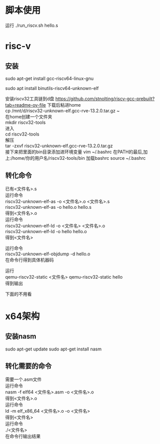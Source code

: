 # 脚本使用

运行
./run_riscv.sh hello.s

# risc-v

## 安装

sudo apt-get install gcc-riscv64-linux-gnu

sudo apt install binutils-riscv64-unknown-elf

安装riscv32工具链到d盘
https://github.com/stnolting/riscv-gcc-prebuilt?tab=readme-ov-file
下载后粘进home  
cp /mnt/d/riscv32-unknown-elf.gcc-rve-13.2.0.tar.gz  ~  
在home创建一个文件夹  
mkdir riscv32-tools  
进入  
cd riscv32-tools  
解压  
tar -zxvf riscv32-unknown-elf.gcc-rve-13.2.0.tar.gz  
接下来把里面的bin目录添加进环境变量
vim ~/.bashrc
在PATH的最后,加上:/home/你的用户名/riscv32-tools/bin
加载bashrc
source ~/.bashrc

## 转化命令

已有<文件名>.s  
运行命令  
    riscv32-unknown-elf-as -o <文件名>.o <文件名>.s  
    riscv32-unknown-elf-as -o hello.o hello.s  
得到<文件名>.o  
运行命令  
riscv32-unknown-elf-ld -o <文件名> <文件名>.o  
riscv32-unknown-elf-ld -o hello hello.o  
得到<文件名>  

运行命令  
riscv32-unknown-elf-objdump -d hello.o  
在命令行得到具体机器码

运行  
qemu-riscv32-static <文件名>
qemu-riscv32-static hello  
得到输出  


下面的不用看

# x64架构

## 安装nasm 

sudo apt-get update
sudo apt-get install nasm

## 转化需要的命令

需要一个.asm文件  
运行命令  
nasm -f elf64 <文件名>.asm -o <文件名>.o  
得到<文件名>.o  
运行命令  
ld -m elf_x86_64 <文件名>.o -o <文件名>  
得到<文件名>  
运行命令  
./<文件名>  
在命令行输出结果